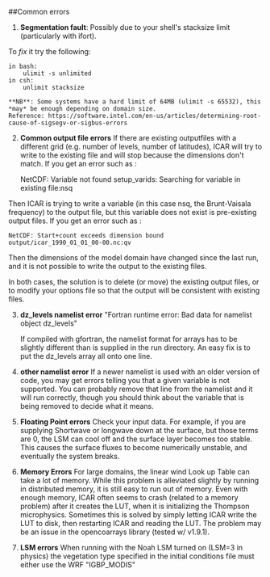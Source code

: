 ##Common errors

1) **Segmentation fault**:
    Possibly due to your shell's stacksize limit (particularly with ifort).

To *fix* it try the following:

    in bash:
        ulimit -s unlimited
    in csh:
        unlimit stacksize

    **NB**: Some systems have a hard limit of 64MB (ulimit -s 65532), this *may* be enough depending on domain size.
    Reference: https://software.intel.com/en-us/articles/determining-root-cause-of-sigsegv-or-sigbus-errors

2) **Common output file errors**
    If there are existing outputfiles with a different grid (e.g. number of levels, number of latitudes), ICAR will try to write to the existing file and will stop because the dimensions don't match. If you get an error such as :

    NetCDF: Variable not found
    setup_varids: Searching for variable in existing file:nsq

Then ICAR is trying to write a variable (in this case nsq, the Brunt-Vaisala frequency) to the output file, but this variable does not exist is pre-existing output files.  If you get an error such as :

    NetCDF: Start+count exceeds dimension bound
    output/icar_1990_01_01_00-00.nc:qv

Then the dimensions of the model domain have changed since the last run, and it is not possible to write the output to the existing files.

In both cases, the solution is to delete (or move) the existing output files, or to modify your options file so that the output will be consistent with existing files.  


3) **dz_levels namelist error**
    "Fortran runtime error: Bad data for namelist object dz_levels"

    If compiled with gfortran, the namelist format for arrays has to be slightly different than is supplied in the run directory. An easy fix is to put the dz_levels array all onto one line.


4) **other namelist error**
    If a newer namelist is used with an older version of code, you may get errors telling you that a given variable is not supported.  You can probably remove that line from the namelist and it will run correctly, though you should think about the variable that is being removed to decide what it means.  

5) **Floating Point errors**
    Check your input data.  For example, if you are supplying Shortwave or longwave down at the surface, but those terms are 0, the LSM can cool off and the surface layer becomes too stable. This causes the surface fluxes to become numerically unstable, and eventually the system breaks.

6) **Memory Errors**
    For large domains, the linear wind Look up Table can take a lot of memory.  While this problem is alleviated slightly by running in distributed memory, it is still easy to run out of memory.
    Even with enough memory, ICAR often seems to crash (related to a memory problem) after it creates the LUT, when it is initializing the Thompson microphysics.  Sometimes this is solved by
    simply letting ICAR write the LUT to disk, then restarting ICAR and reading the LUT.  The problem may be an issue in the opencoarrays library (tested w/ v1.9.1).

7) **LSM errors**
    When running with the Noah LSM turned on (LSM=3 in physics) the vegetation type specified in the initial conditions file must either use the WRF "IGBP_MODIS"
